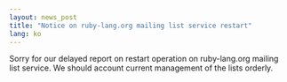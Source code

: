 ```yaml
---
layout: news_post
title: "Notice on ruby-lang.org mailing list service restart"
lang: ko
---
```


Sorry for our delayed report on restart operation on ruby-lang.org
mailing list service. We should account current management of the lists
orderly.

